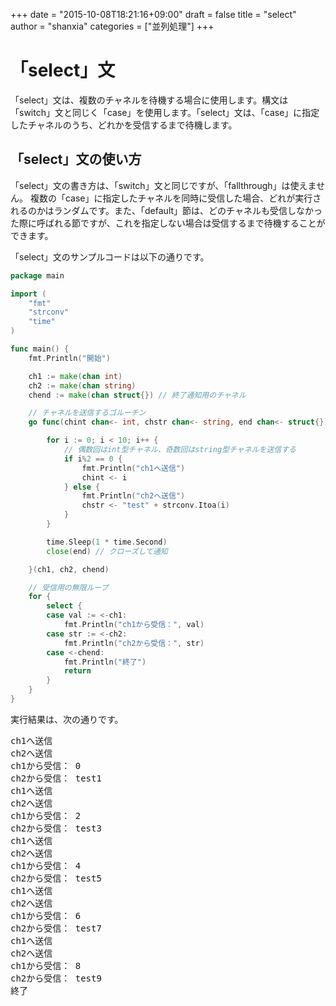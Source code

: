 +++
date = "2015-10-08T18:21:16+09:00"
draft = false
title = "select"
author = "shanxia"
categories = ["並列処理"]
+++

# 「select」文
「select」文は、複数のチャネルを待機する場合に使用します。構文は「switch」文と同じく「case」を使用します。「select」文は、「case」に指定したチャネルのうち、どれかを受信するまで待機します。

## 「select」文の使い方
「select」文の書き方は、「switch」文と同じですが、「fallthrough」は使えません。
複数の「case」に指定したチャネルを同時に受信した場合、どれが実行されるのかはランダムです。また、「default」節は、どのチャネルも受信しなかった際に呼ばれる節ですが、これを指定しない場合は受信するまで待機することができます。

「select」文のサンプルコードは以下の通りです。

```go
package main

import (
	"fmt"
	"strconv"
	"time"
)

func main() {
	fmt.Println("開始")

	ch1 := make(chan int)
	ch2 := make(chan string)
	chend := make(chan struct{}) // 終了通知用のチャネル

	// チャネルを送信するゴルーチン
	go func(chint chan<- int, chstr chan<- string, end chan<- struct{}) {

		for i := 0; i < 10; i++ {
			// 偶数回はint型チャネル、奇数回はstring型チャネルを送信する
			if i%2 == 0 {
				fmt.Println("ch1へ送信")
				chint <- i
			} else {
				fmt.Println("ch2へ送信")
				chstr <- "test" + strconv.Itoa(i)
			}
		}

		time.Sleep(1 * time.Second)
		close(end) // クローズして通知

	}(ch1, ch2, chend)

	// 受信用の無限ループ
	for {
		select {
		case val := <-ch1:
			fmt.Println("ch1から受信：", val)
		case str := <-ch2:
			fmt.Println("ch2から受信：", str)
		case <-chend:
			fmt.Println("終了")
			return
		}
	}
}
```

実行結果は、次の通りです。

<pre class="output">
ch1へ送信
ch2へ送信
ch1から受信： 0
ch2から受信： test1
ch1へ送信
ch2へ送信
ch1から受信： 2
ch2から受信： test3
ch1へ送信
ch2へ送信
ch1から受信： 4
ch2から受信： test5
ch1へ送信
ch2へ送信
ch1から受信： 6
ch2から受信： test7
ch1へ送信
ch2へ送信
ch1から受信： 8
ch2から受信： test9
終了
</pre>
